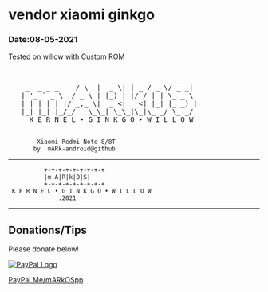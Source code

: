 # vendor xiaomi ginkgo
<h3> Date:08-05-2021</h3>
Tested on willow with Custom ROM


<pre>                  
                 _    _  _  _     _ _   _ _  
    _  _ _ _    / \  |  _ \| | _ / _ \/ _ _|     
   | '_ ` _ \  / _ \ | |_) | |/ / | | \_ _ \    
   | | | | | |/ _,_ \|  _ <|   <| |_| |_ _) |   
   |_| |_| |_/_/   \_\_| \_\_|\_|\_ _/ \_ _/     
     K E R N E L • G I N K G O • W I L L O W                                      
 </pre>
 
            Xiaomi Redmi Note 8/8T    
           by  mARk-android@github
           
**********************************************

              +-+-+-+-+-+-+-+-+
              |m|A|R|k|O|S|
              +-+-+-+-+-+-+-+-+
     K E R N E L • G I N K G O • W I L L O W
                  .2021
           
**********************************************  

<h2>Donations/Tips</h2>
<p>Please donate below!</p>
<p><a href="https://www.paypal.com/paypalme/mARkOSpp" rel="nofollow" target="_blank"><img src="https://www.paypalobjects.com/webstatic/mktg/Logo/pp-logo-100px.png" border="0" alt="PayPal Logo"></a></p>
<p><a href="https://PayPal.Me/mARkOSpp" rel="nofollow" target="_blank">PayPal.Me/mARkOSpp</a></p>
